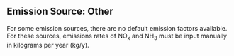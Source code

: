 ## Emission Source: Other

For some emission sources, there are no default emission factors available. For these sources, emissions rates of NO<sub>x</sub> and NH<sub>3</sub> must be input manually in kilograms per year (kg/y).
